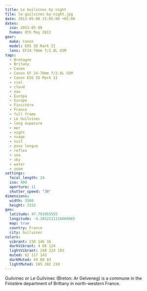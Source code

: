 ```yaml
---
title: Le Guilvinec by night
file: le-guilvinec-by-night.jpg
date: 2013-05-08 21:05:00 +02:00
dates:
  iso: 2013-05-08
  human: 8th May 2013
gear:
  make: Canon
  model: EOS 5D Mark II
  lens: EF24-70mm f/2.8L USM
tags:
  - Bretagne
  - Britany
  - Canon
  - Canon EF 24-70mm f/2.8L USM
  - Canon EOS 5D Mark II
  - ciel
  - cloud
  - eau
  - Europa
  - Europe
  - Finistère
  - France
  - full frame
  - Le Guilvinec
  - long exposure
  - mer
  - night
  - nuage
  - nuit
  - pose longue
  - reflex
  - sea
  - sky
  - water
  - zoom
settings:
  focal_length: 24
  iso: 400
  aperture: 11
  shutter_speed: "30"
dimensions:
  width: 3500
  height: 2333
geo:
  latitude: 47.791955555
  longitude: -4.2852111116666665
  map: true
  country: France
  city: Guilvinec
colors:
  vibrant: 238 146 16
  darkVibrant: 4 68 124
  lightVibrant: 248 224 193
  muted: 82 117 143
  darkMuted: 49 68 83
  lightMuted: 185 202 210
---
```


Guilvinec or Le Guilvinec (Breton: Ar Gelveneg) is a commune in the Finistère department of Brittany in north-western France.
